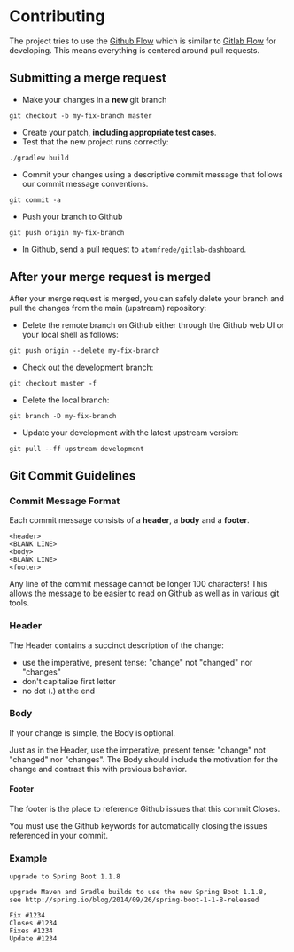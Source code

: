 # Contributing

The project tries to use the [Github Flow](https://guides.github.com/introduction/flow/index.html) which is similar to [Gitlab Flow](https://about.gitlab.com/2014/09/29/gitlab-flow/) for developing. This means everything is centered around pull requests.

## Submitting a merge request

* Make your changes in a **new** git branch

```
git checkout -b my-fix-branch master
```

* Create your patch, **including appropriate test cases**.
* Test that the new project runs correctly:

```
./gradlew build
```

* Commit your changes using a descriptive commit message that follows our commit message conventions.

```
git commit -a
```

* Push your branch to Github

```
git push origin my-fix-branch
```

* In Github, send a pull request to ``atomfrede/gitlab-dashboard``.

## After your merge request is merged

After your merge request is merged, you can safely delete your branch and pull the changes from the main (upstream) repository:

* Delete the remote branch on Github either through the Github web UI or your local shell as follows:

```
git push origin --delete my-fix-branch
```

* Check out the development branch:

```
git checkout master -f
```

* Delete the local branch:

```
git branch -D my-fix-branch
```

* Update your development with the latest upstream version:

```
git pull --ff upstream development
```

## Git Commit Guidelines

### Commit Message Format

Each commit message consists of a **header**, a **body** and a **footer**.

```
<header>
<BLANK LINE>
<body>
<BLANK LINE>
<footer>
```
Any line of the commit message cannot be longer 100 characters! This allows the message to be easier to read on Github as well as in various git tools.

### Header

The Header contains a succinct description of the change:

* use the imperative, present tense: "change" not "changed" nor "changes"
* don't capitalize first letter
* no dot (.) at the end

### Body

If your change is simple, the Body is optional.

Just as in the Header, use the imperative, present tense: "change" not "changed" nor "changes". The Body should include the motivation for the change and contrast this with previous behavior.

#### Footer

The footer is the place to reference Github issues that this commit Closes.

You must use the Github keywords for automatically closing the issues referenced in your commit.

### Example

```
upgrade to Spring Boot 1.1.8

upgrade Maven and Gradle builds to use the new Spring Boot 1.1.8,
see http://spring.io/blog/2014/09/26/spring-boot-1-1-8-released

Fix #1234
Closes #1234
Fixes #1234
Update #1234
```
